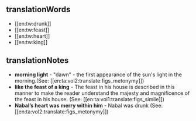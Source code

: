 ## translationWords

* [[en:tw:drunk]]
* [[en:tw:feast]]
* [[en:tw:heart]]
* [[en:tw:king]]

## translationNotes

* **morning light** - "dawn" - the first appearance of the sun's light in the morning.(See: [[en:ta:vol2:translate:figs_metonymy]])
* **like the feast of a king** - The feast in his house is described in this manner to make the reader understand the majesty and magnificence of the feast in his house.  (See: [[en:ta:vol1:translate:figs_simile]])
* **Nabal’s heart was merry within him** - Nabal was drunk (See: [[en:ta:vol2:translate:figs_metonymy]])
